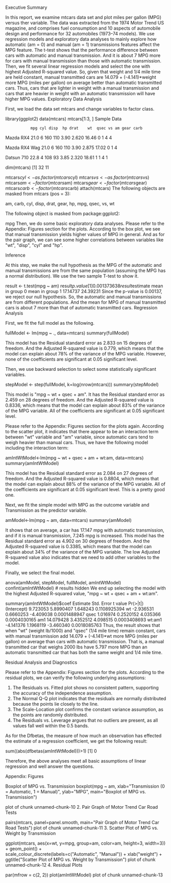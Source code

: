 Executive Summary

In this report, we examine mtcars data set and  plot miles per gallon (MPG) versus ther variable. The data was extracted from the 1974 Motor Trend US magazine, and comprises fuel consumption and 10 aspects of automobile design and performance for 32 automobiles (1973–74 models). We use regression models and exploratory data analyses to mainly explore how automatic (am = 0) and manual (am = 1) transmissions features affect the MPG feature. The t-test shows that the performance difference between cars with automatic and manual transmission. And it is about 7 MPG more for cars with manual transmission than those with automatic transmission. Then, we fit several linear regression models and select the one with highest Adjusted R-squared value. So, given that weight and 1/4 mile time are held constant, manual transmitted cars are 14.079 + (-4.141)*weight more MPG (miles per gallon) on average better than automatic transmitted cars. Thus, cars that are lighter in weight with a manual transmission and cars that are heavier in weight with an automatic transmission will have higher MPG values.
Exploratory Data Analysis

First, we load the data set mtcars and change variables to factor class.

library(ggplot2)
data(mtcars)
mtcars[1:3, ] 
Sample Data

               mpg cyl disp  hp drat    wt  qsec vs am gear carb
 Mazda RX4     21.0   6  160 110 3.90 2.620 16.46  0  1    4    4
 
 Mazda RX4 Wag 21.0   6  160 110 3.90 2.875 17.02  0  1    4    
 
 Datsun 710    22.8   4  108  93 3.85 2.320 18.61  1  1    4    1
 
dim(mtcars)
[1] 32 11

mtcars$cyl <- as.factor(mtcars$cyl)
mtcars$vs <- as.factor(mtcars$vs)
mtcars$am <- factor(mtcars$am)
mtcars$gear <- factor(mtcars$gear)
mtcars$carb <- factor(mtcars$carb)
attach(mtcars)
The following objects are masked from mtcars (pos = 3):

am, carb, cyl, disp, drat, gear, hp, mpg, qsec, vs, wt

The following object is masked from package:ggplot2:

mpg
Then, we do some basic exploratory data analyses. Please refer to the Appendix: Figures section for the plots. According to the box plot, we see that manual transmission yields higher values of MPG in general. And as for the pair graph, we can see some higher correlations between variables like "wt", "disp", "cyl" and "hp".

Inference

At this step, we make the null hypothesis as the MPG of the automatic and manual transmissions are from the same population (assuming the MPG has a normal distribution). We use the two sample T-test to show it.

result <- t.test(mpg ~ am)
result$p.value
[1] 0.001373638
result$estimate
mean in group 0 mean in group 1 
 17.14737        24.39231
Since the p-value is 0.00137, we reject our null hypothesis. So, the automatic and manual transmissions are from different populations. And the mean for MPG of manual transmitted cars is about 7 more than that of automatic transmitted cars.
Regression Analysis

First, we fit the full model as the following.

fullModel <- lm(mpg ~ ., data=mtcars)
summary(fullModel) 

This model has the Residual standard error as 2.833 on 15 degrees of freedom. And the Adjusted R-squared value is 0.779, which means that the model can explain about 78% of the variance of the MPG variable. However, none of the coefficients are significant at 0.05 significant level.

Then, we use backward selection to select some statistically significant variables.

stepModel <- step(fullModel, k=log(nrow(mtcars)))
summary(stepModel)

This model is "mpg ~ wt + qsec + am". It has the Residual standard error as 2.459 on 28 degrees of freedom. And the Adjusted R-squared value is 0.8336, which means that the model can explain about 83% of the variance of the MPG variable. All of the coefficients are significant at 0.05 significant level.

Please refer to the Appendix: Figures section for the plots again. According to the scatter plot, it indicates that there appear to be an interaction term between "wt" variable and "am" variable, since automatic cars tend to weigh heavier than manual cars. Thus, we have the following model including the interaction term:

amIntWtModel<-lm(mpg ~ wt + qsec + am + wt:am, data=mtcars)
summary(amIntWtModel)

This model has the Residual standard error as 2.084 on 27 degrees of freedom. And the Adjusted R-squared value is 0.8804, which means that the model can explain about 88% of the variance of the MPG variable. All of the coefficients are significant at 0.05 significant level. This is a pretty good one.

Next, we fit the simple model with MPG as the outcome variable and Transmission as the predictor variable.

amModel<-lm(mpg ~ am, data=mtcars)
summary(amModel)

It shows that on average, a car has 17.147 mpg with automatic transmission, and if it is manual transmission, 7.245 mpg is increased. This model has the Residual standard error as 4.902 on 30 degrees of freedom. And the Adjusted R-squared value is 0.3385, which means that the model can explain about 34% of the variance of the MPG variable. The low Adjusted R-squared value also indicates that we need to add other variables to the model.

Finally, we select the final model.

anova(amModel, stepModel, fullModel, amIntWtModel) 
confint(amIntWtModel) # results hidden
We end up selecting the model with the highest Adjusted R-squared value, "mpg ~ wt + qsec + am + wt:am".

summary(amIntWtModel)$coef
             Estimate Std. Error   t value     Pr(>|t|)
(Intercept)  9.723053  5.8990407  1.648243 0.1108925394
wt          -2.936531  0.6660253 -4.409038 0.0001488947
qsec         1.016974  0.2520152  4.035366 0.0004030165
am1         14.079428  3.4352512  4.098515 0.0003408693
wt:am1      -4.141376  1.1968119 -3.460340 0.0018085763
Thus, the result shows that when "wt" (weight lb/1000) and "qsec" (1/4 mile time) remain constant, cars with manual transmission add 14.079 + (-4.141)*wt more MPG (miles per gallon) on average than cars with automatic transmission. That is, a manual transmitted car that weighs 2000 lbs have 5.797 more MPG than an automatic transmitted car that has both the same weight and 1/4 mile time.

Residual Analysis and Diagnostics

Please refer to the Appendix: Figures section for the plots. According to the residual plots, we can verify the following underlying assumptions:
1. The Residuals vs. Fitted plot shows no consistent pattern, supporting the accuracy of the independence assumption.
2. The Normal Q-Q plot indicates that the residuals are normally distributed because the points lie closely to the line.
3. The Scale-Location plot confirms the constant variance assumption, as the points are randomly distributed.
4. The Residuals vs. Leverage argues that no outliers are present, as all values fall well within the 0.5 bands.

As for the Dfbetas, the measure of how much an observation has effected the estimate of a regression coefficient, we get the following result:

sum((abs(dfbetas(amIntWtModel)))>1)
[1] 0

Therefore, the above analyses meet all basic assumptions of linear regression and well answer the questions.

Appendix: Figures

Boxplot of MPG vs. Transmission
boxplot(mpg ~ am, xlab="Transmission (0 = Automatic, 1 = Manual)", ylab="MPG",
        main="Boxplot of MPG vs. Transmission")
        
plot of chunk unnamed-chunk-10
2. Pair Graph of Motor Trend Car Road Tests

pairs(mtcars, panel=panel.smooth, main="Pair Graph of Motor Trend Car Road Tests")
plot of chunk unnamed-chunk-11
3. Scatter Plot of MPG vs. Weight by Transmission

ggplot(mtcars, aes(x=wt, y=mpg, group=am, color=am, height=3, width=3)) + geom_point() +  
scale_colour_discrete(labels=c("Automatic", "Manual")) + 
xlab("weight") + ggtitle("Scatter Plot of MPG vs. Weight by Transmission")
plot of chunk unnamed-chunk-12
4. Residual Plots

par(mfrow = c(2, 2))
plot(amIntWtModel)
plot of chunk unnamed-chunk-13

